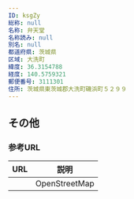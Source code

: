 ```yaml
---
ID: ksgZy
総称: null
名称: 弁天堂
名称読み: null
別名: null
都道府県: 茨城県
区域: 大洗町
緯度: 36.3154788
経度: 140.5759321
郵便番号: 3111301
住所: 茨城県東茨城郡大洗町磯浜町５２９９
---
```


## その他

### 参考URL

| URL | 説明          |
| --- | ------------- |
|     | OpenStreetMap |
